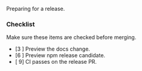 Preparing for a release.

### Checklist

Make sure these items are checked before merging.

- [3 ] Preview the docs change.
- [6 ] Preview npm release candidate.
- [ 9] CI passes on the release PR.

<!-- diff_report --><!-- /diff_report -->

<!-- bundle_table --><!-- /bundle_table -->

